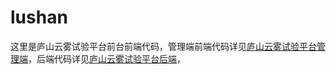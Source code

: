 # lushan

这里是庐山云雾试验平台前台前端代码，管理端前端代码详见[庐山云雾试验平台管理端](https://gitee.com/guoheng85/lushan_front)，后端代码详见[庐山云雾试验平台后端](https://gitee.com/guoheng85/lushan)，